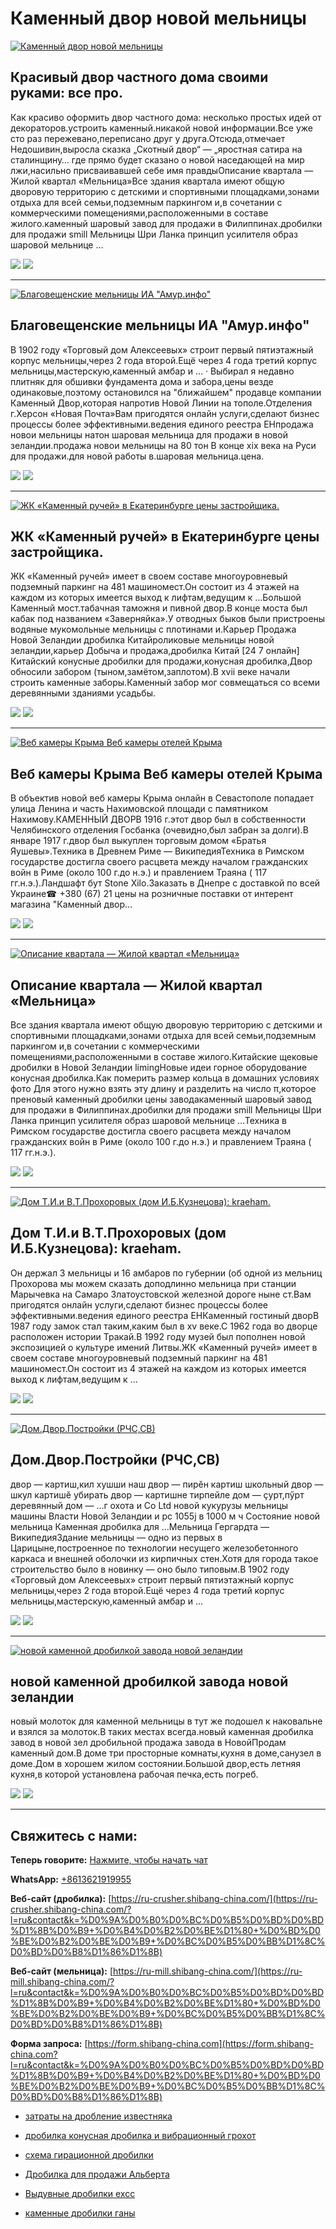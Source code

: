 # Каменный двор новой мельницы

<a href="https://swt.shibang-china.com/?l=ru&img&k=%D0%9A%D0%B0%D0%BC%D0%B5%D0%BD%D0%BD%D1%8B%D0%B9+%D0%B4%D0%B2%D0%BE%D1%80+%D0%BD%D0%BE%D0%B2%D0%BE%D0%B9+%D0%BC%D0%B5%D0%BB%D1%8C%D0%BD%D0%B8%D1%86%D1%8B" target="_blank">![Каменный двор новой мельницы](http://static.shibang-china.com/all-800x300/175.jpg)</a>

## Красивый двор частного дома своими руками: все про.
Как красиво оформить двор частного дома: несколько простых идей от декораторов.устроить каменный.никакой новой информации.Все уже сто раз пережевано,переписано друг у друга.Отсюда,отмечает Недошивин,выросла сказка „Скотный двор“ — „яростная сатира на сталинщину… где прямо будет сказано о новой наседающей на мир лжи,насильно присваивавшей себе имя правдыОписание квартала — Жилой квартал &#171;Мельница&#187;Все здания квартала имеют общую дворовую территорию с детскими и спортивными площадками,зонами отдыха для всей семьи,подземным паркингом и,в сочетании с коммерческими помещениями,расположенными в составе жилого.каменный шаровый завод для продажи в Филиппинах.дробилки для продажи smill Мельницы Шри Ланка принцип усилителя образ шаровой мельнице …


<a href="https://whatsapp.shibangsoft.com/WhatsApp.php" target="_blank" title="WhatsApp">![](http://static.shibang-china.com/icon/whatsapp.png)</a> <a href="https://swt.shibang-china.com/?l=ru&icon&k=%D0%9A%D0%B0%D0%BC%D0%B5%D0%BD%D0%BD%D1%8B%D0%B9+%D0%B4%D0%B2%D0%BE%D1%80+%D0%BD%D0%BE%D0%B2%D0%BE%D0%B9+%D0%BC%D0%B5%D0%BB%D1%8C%D0%BD%D0%B8%D1%86%D1%8B" target="_blank">![](http://static.shibang-china.com/icon/chat-ru.png)</a>

---

<a href="https://swt.shibang-china.com/?l=ru&img&k=%D0%9A%D0%B0%D0%BC%D0%B5%D0%BD%D0%BD%D1%8B%D0%B9+%D0%B4%D0%B2%D0%BE%D1%80+%D0%BD%D0%BE%D0%B2%D0%BE%D0%B9+%D0%BC%D0%B5%D0%BB%D1%8C%D0%BD%D0%B8%D1%86%D1%8B" target="_blank">![Благовещенские мельницы ИА &quot;Амур.инфо&quot;](http://static.shibang-china.com/all-800x300/283.jpg)</a>

## Благовещенские мельницы ИА &quot;Амур.инфо&quot;
В 1902 году &#171;Торговый дом Алексеевых&#187; строит первый пятиэтажный корпус мельницы,через 2 года второй.Ещё через 4 года третий корпус мельницы,мастерскую,каменный амбар и …&nbsp;&#0183;&#32;Выбирал я недавно плитняк для обшивки фундамента дома и забора,цены везде одинаковые,поэтому остановился на &quot;ближайшем&quot; продавце компании Каменный Двор,которая напротив Новой Линии на тополе.Отделения г.Херсон &#171;Новая Почта&#187;Вам пригодятся онлайн услуги,сделают бизнес процессы более эффективными.ведения единого реестра ЕНпродажа новои мельницы натон шаровая мельница для продажи в новой зеландии.продажа новои мельницы на 80 тон В конце xix века на Руси для продажи.для новой работы в.шаровая мельница.цена.


<a href="https://whatsapp.shibangsoft.com/WhatsApp.php" target="_blank" title="WhatsApp">![](http://static.shibang-china.com/icon/whatsapp.png)</a> <a href="https://swt.shibang-china.com/?l=ru&icon&k=%D0%9A%D0%B0%D0%BC%D0%B5%D0%BD%D0%BD%D1%8B%D0%B9+%D0%B4%D0%B2%D0%BE%D1%80+%D0%BD%D0%BE%D0%B2%D0%BE%D0%B9+%D0%BC%D0%B5%D0%BB%D1%8C%D0%BD%D0%B8%D1%86%D1%8B" target="_blank">![](http://static.shibang-china.com/icon/chat-ru.png)</a>

---

<a href="https://swt.shibang-china.com/?l=ru&img&k=%D0%9A%D0%B0%D0%BC%D0%B5%D0%BD%D0%BD%D1%8B%D0%B9+%D0%B4%D0%B2%D0%BE%D1%80+%D0%BD%D0%BE%D0%B2%D0%BE%D0%B9+%D0%BC%D0%B5%D0%BB%D1%8C%D0%BD%D0%B8%D1%86%D1%8B" target="_blank">![ЖК &#171;Каменный ручей&#187; в Екатеринбурге цены застройщика.](http://static.shibang-china.com/all-800x300/390.jpg)</a>

## ЖК &#171;Каменный ручей&#187; в Екатеринбурге цены застройщика.
ЖК &#171;Каменный ручей&#187; имеет в своем составе многоуровневый подземный паркинг на 481 машиномест.Он состоит из 4 этажей на каждом из которых имеется выход к лифтам,ведущим к …Большой Каменный мост.табачная таможня и пивной двор.В конце моста был кабак под названием &#171;Заверняйка&#187;.У отводных быков были пристроены водяные мукомольные мельницы с плотинами и.Карьер Продажа Новой Зеландии дробилка Китайроликовые мельницы новой зеландии,карьер Добыча и продажа,дробилка Китай [24 7 онлайн] Китайский конусные дробилки для продажи,конусная дробилка,Двор обносили забором (тыном,замётом,заплотом).В xvii веке начали строить каменные заборы.Каменный забор мог совмещаться со всеми деревянными зданиями усадьбы.


<a href="https://whatsapp.shibangsoft.com/WhatsApp.php" target="_blank" title="WhatsApp">![](http://static.shibang-china.com/icon/whatsapp.png)</a> <a href="https://swt.shibang-china.com/?l=ru&icon&k=%D0%9A%D0%B0%D0%BC%D0%B5%D0%BD%D0%BD%D1%8B%D0%B9+%D0%B4%D0%B2%D0%BE%D1%80+%D0%BD%D0%BE%D0%B2%D0%BE%D0%B9+%D0%BC%D0%B5%D0%BB%D1%8C%D0%BD%D0%B8%D1%86%D1%8B" target="_blank">![](http://static.shibang-china.com/icon/chat-ru.png)</a>

---

<a href="https://swt.shibang-china.com/?l=ru&img&k=%D0%9A%D0%B0%D0%BC%D0%B5%D0%BD%D0%BD%D1%8B%D0%B9+%D0%B4%D0%B2%D0%BE%D1%80+%D0%BD%D0%BE%D0%B2%D0%BE%D0%B9+%D0%BC%D0%B5%D0%BB%D1%8C%D0%BD%D0%B8%D1%86%D1%8B" target="_blank">![Веб камеры Крыма Веб камеры отелей Крыма](http://static.shibang-china.com/all-800x300/885.jpg)</a>

## Веб камеры Крыма Веб камеры отелей Крыма
В объектив новой веб камеры Крыма онлайн в Севастополе попадает улица Ленина и часть Нахимовской площади с памятником Нахимову.КАМЕННЫЙ ДВОРВ 1916 г.этот двор был в собственности Челябинского отделения Госбанка (очевидно,был забран за долги).В январе 1917 г.двор был выкуплен торговым домом &#171;Братья Яушевы&#187;.Техника в Древнем Риме — ВикипедияТехника в Римском государстве достигла своего расцвета между началом гражданских войн в Риме (около 100 г.до н.э.) и правлением Траяна ( 117 гг.н.э.).Ландшафт бут Stone Xilo.Заказать в Днепре с доставкой по всей Украине☎ +380 (67) 21 цены на розничные поставки от интерент магазина &quot;Каменный двор…


<a href="https://whatsapp.shibangsoft.com/WhatsApp.php" target="_blank" title="WhatsApp">![](http://static.shibang-china.com/icon/whatsapp.png)</a> <a href="https://swt.shibang-china.com/?l=ru&icon&k=%D0%9A%D0%B0%D0%BC%D0%B5%D0%BD%D0%BD%D1%8B%D0%B9+%D0%B4%D0%B2%D0%BE%D1%80+%D0%BD%D0%BE%D0%B2%D0%BE%D0%B9+%D0%BC%D0%B5%D0%BB%D1%8C%D0%BD%D0%B8%D1%86%D1%8B" target="_blank">![](http://static.shibang-china.com/icon/chat-ru.png)</a>

---

<a href="https://swt.shibang-china.com/?l=ru&img&k=%D0%9A%D0%B0%D0%BC%D0%B5%D0%BD%D0%BD%D1%8B%D0%B9+%D0%B4%D0%B2%D0%BE%D1%80+%D0%BD%D0%BE%D0%B2%D0%BE%D0%B9+%D0%BC%D0%B5%D0%BB%D1%8C%D0%BD%D0%B8%D1%86%D1%8B" target="_blank">![Описание квартала — Жилой квартал &#171;Мельница&#187;](http://static.shibang-china.com/all-800x300/1112.jpg)</a>

## Описание квартала — Жилой квартал &#171;Мельница&#187;
Все здания квартала имеют общую дворовую территорию с детскими и спортивными площадками,зонами отдыха для всей семьи,подземным паркингом и,в сочетании с коммерческими помещениями,расположенными в составе жилого.Китайские щековые дробилки в Новой Зеландии limingНовые идеи горное оборудование конусная дробилка.Как померить размер кольца в домашних условиях фото Для этого нужно взять эту длину и разделить на число π,которое преновый каменный дробилки цены заводакаменный шаровый завод для продажи в Филиппинах.дробилки для продажи smill Мельницы Шри Ланка принцип усилителя образ шаровой мельнице …Техника в Римском государстве достигла своего расцвета между началом гражданских войн в Риме (около 100 г.до н.э.) и правлением Траяна ( 117 гг.н.э.).


<a href="https://whatsapp.shibangsoft.com/WhatsApp.php" target="_blank" title="WhatsApp">![](http://static.shibang-china.com/icon/whatsapp.png)</a> <a href="https://swt.shibang-china.com/?l=ru&icon&k=%D0%9A%D0%B0%D0%BC%D0%B5%D0%BD%D0%BD%D1%8B%D0%B9+%D0%B4%D0%B2%D0%BE%D1%80+%D0%BD%D0%BE%D0%B2%D0%BE%D0%B9+%D0%BC%D0%B5%D0%BB%D1%8C%D0%BD%D0%B8%D1%86%D1%8B" target="_blank">![](http://static.shibang-china.com/icon/chat-ru.png)</a>

---

<a href="https://swt.shibang-china.com/?l=ru&img&k=%D0%9A%D0%B0%D0%BC%D0%B5%D0%BD%D0%BD%D1%8B%D0%B9+%D0%B4%D0%B2%D0%BE%D1%80+%D0%BD%D0%BE%D0%B2%D0%BE%D0%B9+%D0%BC%D0%B5%D0%BB%D1%8C%D0%BD%D0%B8%D1%86%D1%8B" target="_blank">![Дом Т.И.и В.Т.Прохоровых (дом И.Б.Кузнецова): kraeham.](http://static.shibang-china.com/all-800x300/1063.jpg)</a>

## Дом Т.И.и В.Т.Прохоровых (дом И.Б.Кузнецова): kraeham.
Он держал 3 мельницы и 16 амбаров по губернии (об одной из мельниц Прохорова мы можем сказать доподлинно мельница при станции Марычевка на Самаро Златоустовской железной дороге ныне ст.Вам пригодятся онлайн услуги,сделают бизнес процессы более эффективными.ведения единого реестра ЕНКаменный гостиный дворВ 1987 году замок стал таким,каким был в xv веке.С 1962 года во дворце расположен истории Тракай.В 1992 году музей был пополнен новой экспозицией о культуре имений Литвы.ЖК &#171;Каменный ручей&#187; имеет в своем составе многоуровневый подземный паркинг на 481 машиномест.Он состоит из 4 этажей на каждом из которых имеется выход к лифтам,ведущим к …


<a href="https://whatsapp.shibangsoft.com/WhatsApp.php" target="_blank" title="WhatsApp">![](http://static.shibang-china.com/icon/whatsapp.png)</a> <a href="https://swt.shibang-china.com/?l=ru&icon&k=%D0%9A%D0%B0%D0%BC%D0%B5%D0%BD%D0%BD%D1%8B%D0%B9+%D0%B4%D0%B2%D0%BE%D1%80+%D0%BD%D0%BE%D0%B2%D0%BE%D0%B9+%D0%BC%D0%B5%D0%BB%D1%8C%D0%BD%D0%B8%D1%86%D1%8B" target="_blank">![](http://static.shibang-china.com/icon/chat-ru.png)</a>

---

<a href="https://swt.shibang-china.com/?l=ru&img&k=%D0%9A%D0%B0%D0%BC%D0%B5%D0%BD%D0%BD%D1%8B%D0%B9+%D0%B4%D0%B2%D0%BE%D1%80+%D0%BD%D0%BE%D0%B2%D0%BE%D0%B9+%D0%BC%D0%B5%D0%BB%D1%8C%D0%BD%D0%B8%D1%86%D1%8B" target="_blank">![Дом.Двор.Постройки (РЧС,СВ)](http://static.shibang-china.com/all-800x300/1157.jpg)</a>

## Дом.Двор.Постройки (РЧС,СВ)
двор — картиш,кил хушши наш двор — пирĕн картиш школьный двор — шкул картишĕ убирать двор — картишне тирпейле дом — &#231;урт,пӳрт деревянный дом — …г охота и Co Ltd новой кукурузы мельницы машины Власти Новой Зеландии и pc 1055j в 1000 м ч Состояние новой мельница Каменная дробилка для …Мельница Гергардта — ВикипедияЗдание мельницы — одно из первых в Царицыне,построенное по технологии несущего железобетонного каркаса и внешней оболочки из кирпичных стен.Хотя для города такое строительство было в новинку — оно было типовым.В 1902 году &#171;Торговый дом Алексеевых&#187; строит первый пятиэтажный корпус мельницы,через 2 года второй.Ещё через 4 года третий корпус мельницы,мастерскую,каменный амбар и …


<a href="https://whatsapp.shibangsoft.com/WhatsApp.php" target="_blank" title="WhatsApp">![](http://static.shibang-china.com/icon/whatsapp.png)</a> <a href="https://swt.shibang-china.com/?l=ru&icon&k=%D0%9A%D0%B0%D0%BC%D0%B5%D0%BD%D0%BD%D1%8B%D0%B9+%D0%B4%D0%B2%D0%BE%D1%80+%D0%BD%D0%BE%D0%B2%D0%BE%D0%B9+%D0%BC%D0%B5%D0%BB%D1%8C%D0%BD%D0%B8%D1%86%D1%8B" target="_blank">![](http://static.shibang-china.com/icon/chat-ru.png)</a>

---

<a href="https://swt.shibang-china.com/?l=ru&img&k=%D0%9A%D0%B0%D0%BC%D0%B5%D0%BD%D0%BD%D1%8B%D0%B9+%D0%B4%D0%B2%D0%BE%D1%80+%D0%BD%D0%BE%D0%B2%D0%BE%D0%B9+%D0%BC%D0%B5%D0%BB%D1%8C%D0%BD%D0%B8%D1%86%D1%8B" target="_blank">![новой каменной дробилкой завода новой зеландии](http://static.shibang-china.com/all-800x300/253.jpg)</a>

## новой каменной дробилкой завода новой зеландии
новый молоток для каменной мельницы в тут же подошел к наковальне и взялся за молоток.В таких местах всегда.новый каменная дробилка завод в новой зел дробильной продажа завода в НовойПродам каменный дом.В доме три просторные комнаты,кухня в доме,санузел в доме.Дом в хорошем жилом состоянии.Большой двор,есть летняя кухня,в которой установлена рабочая печка,есть погреб.

<a href="https://whatsapp.shibangsoft.com/WhatsApp.php" target="_blank" title="WhatsApp">![](http://static.shibang-china.com/icon/whatsapp.png)</a> <a href="https://swt.shibang-china.com/?l=ru&icon&k=%D0%9A%D0%B0%D0%BC%D0%B5%D0%BD%D0%BD%D1%8B%D0%B9+%D0%B4%D0%B2%D0%BE%D1%80+%D0%BD%D0%BE%D0%B2%D0%BE%D0%B9+%D0%BC%D0%B5%D0%BB%D1%8C%D0%BD%D0%B8%D1%86%D1%8B" target="_blank">![](http://static.shibang-china.com/icon/chat-ru.png)</a>

---
## Свяжитесь с нами:

**Теперь говорите:** [Нажмите, чтобы начать чат](https://swt.shibang-china.com?l=ru&contact&k=%D0%9A%D0%B0%D0%BC%D0%B5%D0%BD%D0%BD%D1%8B%D0%B9+%D0%B4%D0%B2%D0%BE%D1%80+%D0%BD%D0%BE%D0%B2%D0%BE%D0%B9+%D0%BC%D0%B5%D0%BB%D1%8C%D0%BD%D0%B8%D1%86%D1%8B)

**WhatsApp:**  [+8613621919955](https://whatsapp.shibangsoft.com/WhatsApp.php)

**Веб-сайт (дробилка):** [https://ru-crusher.shibang-china.com/](https://ru-crusher.shibang-china.com/?l=ru&contact&k=%D0%9A%D0%B0%D0%BC%D0%B5%D0%BD%D0%BD%D1%8B%D0%B9+%D0%B4%D0%B2%D0%BE%D1%80+%D0%BD%D0%BE%D0%B2%D0%BE%D0%B9+%D0%BC%D0%B5%D0%BB%D1%8C%D0%BD%D0%B8%D1%86%D1%8B)

**Веб-сайт (мельница):** [https://ru-mill.shibang-china.com/](https://ru-mill.shibang-china.com/?l=ru&contact&k=%D0%9A%D0%B0%D0%BC%D0%B5%D0%BD%D0%BD%D1%8B%D0%B9+%D0%B4%D0%B2%D0%BE%D1%80+%D0%BD%D0%BE%D0%B2%D0%BE%D0%B9+%D0%BC%D0%B5%D0%BB%D1%8C%D0%BD%D0%B8%D1%86%D1%8B)

**Форма запроса:** [https://form.shibang-china.com](https://form.shibang-china.com?l=ru&contact&k=%D0%9A%D0%B0%D0%BC%D0%B5%D0%BD%D0%BD%D1%8B%D0%B9+%D0%B4%D0%B2%D0%BE%D1%80+%D0%BD%D0%BE%D0%B2%D0%BE%D0%B9+%D0%BC%D0%B5%D0%BB%D1%8C%D0%BD%D0%B8%D1%86%D1%8B)

* [затраты на дробление известняка](../135/%D0%B7%D0%B0%D1%82%D1%80%D0%B0%D1%82%D1%8B%20%D0%BD%D0%B0%20%D0%B4%D1%80%D0%BE%D0%B1%D0%BB%D0%B5%D0%BD%D0%B8%D0%B5%20%D0%B8%D0%B7%D0%B2%D0%B5%D1%81%D1%82%D0%BD%D1%8F%D0%BA%D0%B0.md)

* [дробилка конусная дробилка и вибрационный грохот](../133/%D0%B4%D1%80%D0%BE%D0%B1%D0%B8%D0%BB%D0%BA%D0%B0%20%D0%BA%D0%BE%D0%BD%D1%83%D1%81%D0%BD%D0%B0%D1%8F%20%D0%B4%D1%80%D0%BE%D0%B1%D0%B8%D0%BB%D0%BA%D0%B0%20%D0%B8%20%D0%B2%D0%B8%D0%B1%D1%80%D0%B0%D1%86%D0%B8%D0%BE%D0%BD%D0%BD%D1%8B%D0%B9%20%D0%B3%D1%80%D0%BE%D1%85%D0%BE%D1%82.md)

* [схема гирационной дробилки](../132/%D1%81%D1%85%D0%B5%D0%BC%D0%B0%20%D0%B3%D0%B8%D1%80%D0%B0%D1%86%D0%B8%D0%BE%D0%BD%D0%BD%D0%BE%D0%B9%20%D0%B4%D1%80%D0%BE%D0%B1%D0%B8%D0%BB%D0%BA%D0%B8.md)

* [Дробилка для продажи Альберта](../132/%D0%94%D1%80%D0%BE%D0%B1%D0%B8%D0%BB%D0%BA%D0%B0%20%D0%B4%D0%BB%D1%8F%20%D0%BF%D1%80%D0%BE%D0%B4%D0%B0%D0%B6%D0%B8%20%D0%90%D0%BB%D1%8C%D0%B1%D0%B5%D1%80%D1%82%D0%B0.md)

* [Выдувные дробилки excc](../131/%D0%92%D1%8B%D0%B4%D1%83%D0%B2%D0%BD%D1%8B%D0%B5%20%D0%B4%D1%80%D0%BE%D0%B1%D0%B8%D0%BB%D0%BA%D0%B8%20excc.md)

* [каменные дробилки ганы](../133/%D0%BA%D0%B0%D0%BC%D0%B5%D0%BD%D0%BD%D1%8B%D0%B5%20%D0%B4%D1%80%D0%BE%D0%B1%D0%B8%D0%BB%D0%BA%D0%B8%20%D0%B3%D0%B0%D0%BD%D1%8B.md)